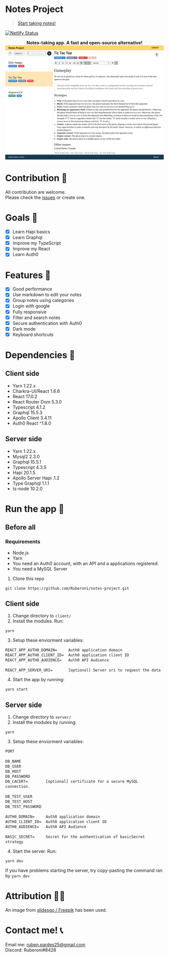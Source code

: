 # Notes Project
> [Start taking notes!](https://notes-project-1.netlify.app/)


[![Netlify Status](https://api.netlify.com/api/v1/badges/c1b566dd-bdf3-487c-a177-fdc2aacb6542/deploy-status)](https://app.netlify.com/sites/jovial-engelbart-bf785b/deploys)

<p align="center">
  <b>Notes-taking app. A fast and open-source alternative!</b>
  <img src="docs/webappscreenshot.png"/> 
</p>

# Contribution 🤝
All contribution are welcome.\
Please check the [issues](https://github.com/Ruberoni/notes-project/issues) or create one.

# Goals 🚩
- [X] Learn Hapi basics
- [X] Learn Graphql
- [X] Improve my TypeScript
- [X] Improve my React
- [X] Learn Auth0

# Features 🏏
- [X] Good performance
- [X] Use markdown to edit your notes
- [X] Group notes using categories
- [X] Login with google
- [X] Fully responsive
- [X] Filter and search notes
- [X] Secure authentication with Auth0
- [X] Dark mode
- [X] Keyboard shortcuts

# Dependencies 🧠
## Client side
- Yarn 1.22.x
- Charkra-UI/React 1.6.6
- React 17.0.2
- React Router Dom 5.3.0
- Typescript 4.1.2
- Graphql 15.5.3
- Apollo Client 3.4.11
- Auth0 React ^1.8.0

## Server side
- Yarn 1.22.x
- Mysql2 2.3.0
- Graphql 15.5.1
- Typescript 4.3.5
- Hapi 20.1.5
- Apollo Server Hapi .1.2
- Type Graphql 1.1.1
- ts-node 10.2.0
# Run the app 🚗
## Before all
### Requirements
- Node.js
- Yarn
- You need an Auth0 account, with an API and a applications registered.
- You need a MySQL Server

1. Clone this repo
```
git clone https://github.com/Ruberoni/notes-project.git
```
## Client side

1. Change directory to `client/`
2. Install the modules. Run:
```
yarn
```
3. Setup these enviorment variables:
```
REACT_APP_AUTH0_DOMAIN=     Auth0 application domain
REACT_APP_AUTH0_CLIENT_ID=  Auth0 application client ID
REACT_APP_AUTH0_AUDIENCE=   Auth0 API Audience

REACT_APP_SERVER_URI=       [optional] Server uri to request the data
```
4. Start the app by running:
```
yarn start
```

## Server side

1. Change directory to `server/`
2. Install the modules by running:
```
yarn
```
3. Setup these enviorment variables:
```
PORT

DB_NAME
DB_USER
DB_HOST
DB_PASSWORD
DB_CACERT=        [optional] certificate for a secure MySQL connection. 

DB_TEST_USER
DB_TEST_HOST
DB_TEST_PASSWORD

AUTH0_DOMAIN=     Auth0 application domain
AUTH0_CLIENT_ID=  Auth0 application client ID
AUTH0_AUDIENCE=   Auth0 API Audience

BASIC_SECRET=     Secret for the authentication of basicSecret strategy
```
4. Start the server. Run:
```
yarn dev
```
If you have problems starting the server, try copy-pasting the command ran by `yarn dev`
# Attribution 🤼‍♂️
An image from [slidesgo / Freepik](http://www.freepik.com) has been used.
# Contact me! 📞
Email me: [ruben.pardes25@gmail.com](mailto:ruben.pardes25@gmail.com)\
Discord: Ruberoni#8428